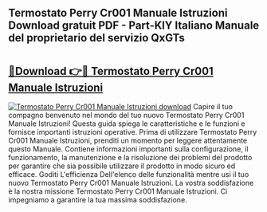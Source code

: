 ## Termostato Perry Cr001 Manuale Istruzioni Download gratuit PDF - Part-KlY Italiano Manuale del proprietario del servizio QxGTs

# <h2><a href="http://dfbsom.blite.top/?on=Termostato+Perry+Cr001+Manuale+Istruzioni">🔗Download 👉🔴 Termostato Perry Cr001 Manuale Istruzioni</a></h2>

[![Termostato Perry Cr001 Manuale Istruzioni download](https://i.imgur.com/lujVjoI.png)](http://dfbsom.blite.top/?on=Termostato+Perry+Cr001+Manuale+Istruzioni)
Capire il tuo compagno benvenuto nel mondo del tuo nuovo Termostato Perry Cr001 Manuale Istruzioni! Questa guida spiega le caratteristiche e le funzioni e fornisce importanti istruzioni operative. Prima di utilizzare Termostato Perry Cr001 Manuale Istruzioni, prenditi un momento per leggere attentamente questo Manuale. Contiene informazioni importanti sulla configurazione, il funzionamento, la manutenzione e la risoluzione dei problemi del prodotto per garantire che sia possibile utilizzare il prodotto in modo sicuro ed efficace. Goditi L'efficienza Dell'elenco delle funzionalità mentre usi il tuo nuovo Termostato Perry Cr001 Manuale Istruzioni. La vostra soddisfazione è la nostra missione Termostato Perry Cr001 Manuale Istruzioni. Ci impegniamo a garantire la tua massima soddisfazione.

